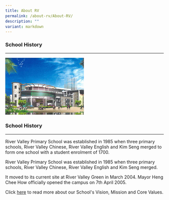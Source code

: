 ```yaml
---
title: About RV
permalink: /about-rv/About-RV/
description: ""
variant: markdown
---
```

### School History
--------------

![](/images/About%20RV/history_school.jpg)

### School History
--------------

  
River Valley Primary School was established in 1985 when three primary schools, River Valley Chinese, River Valley English and Kim Seng merged to form one school with a student enrolment of 1700.

River Valley Primary School was established in 1985 when three primary schools, River Valley Chinese, River Valley English and Kim Seng merged.

It moved to its current site at River Valley Green in March 2004. Mayor Heng Chee How officially opened the campus on 7th April 2005.

Click [here](https://rivervalleypri.moe.edu.sg/vision-mission-values/) to read more about our School's Vision, Mission and Core Values.